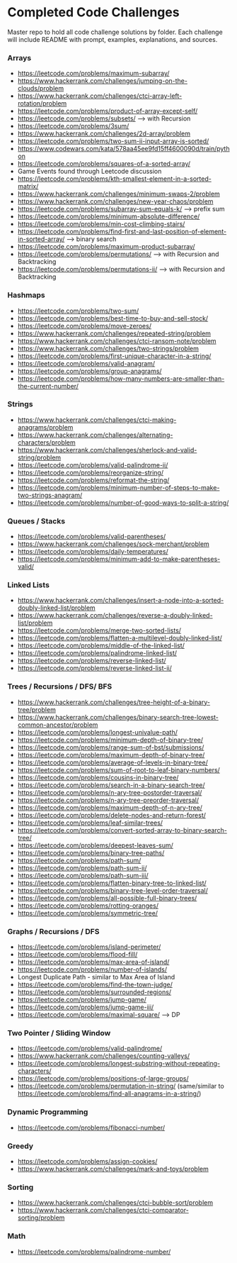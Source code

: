 # Completed Code Challenges
Master repo to hold all code challenge solutions by folder. Each challenge will include README with prompt, examples, explanations, and sources. 

### Arrays
* https://leetcode.com/problems/maximum-subarray/
* https://www.hackerrank.com/challenges/jumping-on-the-clouds/problem
* https://www.hackerrank.com/challenges/ctci-array-left-rotation/problem
* https://leetcode.com/problems/product-of-array-except-self/
* https://leetcode.com/problems/subsets/ --> with Recursion
* https://leetcode.com/problems/3sum/
* https://www.hackerrank.com/challenges/2d-array/problem
* https://leetcode.com/problems/two-sum-ii-input-array-is-sorted/
* https://www.codewars.com/kata/578aa45ee9fd15ff4600090d/train/python 
* https://leetcode.com/problems/squares-of-a-sorted-array/
* Game Events found through Leetcode discussion
* https://leetcode.com/problems/kth-smallest-element-in-a-sorted-matrix/
* https://www.hackerrank.com/challenges/minimum-swaps-2/problem
* https://www.hackerrank.com/challenges/new-year-chaos/problem
* https://leetcode.com/problems/subarray-sum-equals-k/ --> prefix sum
* https://leetcode.com/problems/minimum-absolute-difference/
* https://leetcode.com/problems/min-cost-climbing-stairs/
* https://leetcode.com/problems/find-first-and-last-position-of-element-in-sorted-array/ --> binary search
* https://leetcode.com/problems/maximum-product-subarray/
* https://leetcode.com/problems/permutations/ --> with Recursion and Backtracking
* https://leetcode.com/problems/permutations-ii/ --> with Recursion and Backtracking

### Hashmaps
* https://leetcode.com/problems/two-sum/
* https://leetcode.com/problems/best-time-to-buy-and-sell-stock/
* https://leetcode.com/problems/move-zeroes/
* https://www.hackerrank.com/challenges/repeated-string/problem
* https://www.hackerrank.com/challenges/ctci-ransom-note/problem
* https://www.hackerrank.com/challenges/two-strings/problem
* https://leetcode.com/problems/first-unique-character-in-a-string/
* https://leetcode.com/problems/valid-anagram/
* https://leetcode.com/problems/group-anagrams/
* https://leetcode.com/problems/how-many-numbers-are-smaller-than-the-current-number/

### Strings
* https://www.hackerrank.com/challenges/ctci-making-anagrams/problem
* https://www.hackerrank.com/challenges/alternating-characters/problem
* https://www.hackerrank.com/challenges/sherlock-and-valid-string/problem
* https://leetcode.com/problems/valid-palindrome-ii/
* https://leetcode.com/problems/reorganize-string/
* https://leetcode.com/problems/reformat-the-string/
* https://leetcode.com/problems/minimum-number-of-steps-to-make-two-strings-anagram/
* https://leetcode.com/problems/number-of-good-ways-to-split-a-string/

### Queues / Stacks
* https://leetcode.com/problems/valid-parentheses/
* https://www.hackerrank.com/challenges/sock-merchant/problem
* https://leetcode.com/problems/daily-temperatures/
* https://leetcode.com/problems/minimum-add-to-make-parentheses-valid/

### Linked Lists
* https://www.hackerrank.com/challenges/insert-a-node-into-a-sorted-doubly-linked-list/problem
* https://www.hackerrank.com/challenges/reverse-a-doubly-linked-list/problem
* https://leetcode.com/problems/merge-two-sorted-lists/
* https://leetcode.com/problems/flatten-a-multilevel-doubly-linked-list/
* https://leetcode.com/problems/middle-of-the-linked-list/
* https://leetcode.com/problems/palindrome-linked-list/
* https://leetcode.com/problems/reverse-linked-list/
* https://leetcode.com/problems/reverse-linked-list-ii/

### Trees / Recursions / DFS/ BFS
* https://www.hackerrank.com/challenges/tree-height-of-a-binary-tree/problem
* https://www.hackerrank.com/challenges/binary-search-tree-lowest-common-ancestor/problem
* https://leetcode.com/problems/longest-univalue-path/
* https://leetcode.com/problems/minimum-depth-of-binary-tree/
* https://leetcode.com/problems/range-sum-of-bst/submissions/
* https://leetcode.com/problems/maximum-depth-of-binary-tree/
* https://leetcode.com/problems/average-of-levels-in-binary-tree/
* https://leetcode.com/problems/sum-of-root-to-leaf-binary-numbers/
* https://leetcode.com/problems/cousins-in-binary-tree/
* https://leetcode.com/problems/search-in-a-binary-search-tree/
* https://leetcode.com/problems/n-ary-tree-postorder-traversal/
* https://leetcode.com/problems/n-ary-tree-preorder-traversal/
* https://leetcode.com/problems/maximum-depth-of-n-ary-tree/
* https://leetcode.com/problems/delete-nodes-and-return-forest/
* https://leetcode.com/problems/leaf-similar-trees/
* https://leetcode.com/problems/convert-sorted-array-to-binary-search-tree/
* https://leetcode.com/problems/deepest-leaves-sum/
* https://leetcode.com/problems/binary-tree-paths/
* https://leetcode.com/problems/path-sum/
* https://leetcode.com/problems/path-sum-ii/
* https://leetcode.com/problems/path-sum-iii/
* https://leetcode.com/problems/flatten-binary-tree-to-linked-list/
* https://leetcode.com/problems/binary-tree-level-order-traversal/
* https://leetcode.com/problems/all-possible-full-binary-trees/
* https://leetcode.com/problems/rotting-oranges/
* https://leetcode.com/problems/symmetric-tree/

### Graphs / Recursions / DFS 
* https://leetcode.com/problems/island-perimeter/
* https://leetcode.com/problems/flood-fill/
* https://leetcode.com/problems/max-area-of-island/
* https://leetcode.com/problems/number-of-islands/
* Longest Duplicate Path - similar to Max Area of Island
* https://leetcode.com/problems/find-the-town-judge/
* https://leetcode.com/problems/surrounded-regions/
* https://leetcode.com/problems/jump-game/
* https://leetcode.com/problems/jump-game-iii/
* https://leetcode.com/problems/maximal-square/ --> DP

### Two Pointer / Sliding Window
* https://leetcode.com/problems/valid-palindrome/
* https://www.hackerrank.com/challenges/counting-valleys/
* https://leetcode.com/problems/longest-substring-without-repeating-characters/
* https://leetcode.com/problems/positions-of-large-groups/
* https://leetcode.com/problems/permutation-in-string/ (same/similar to https://leetcode.com/problems/find-all-anagrams-in-a-string/)

### Dynamic Programming
* https://leetcode.com/problems/fibonacci-number/

### Greedy
* https://leetcode.com/problems/assign-cookies/
* https://www.hackerrank.com/challenges/mark-and-toys/problem

### Sorting
* https://www.hackerrank.com/challenges/ctci-bubble-sort/problem
* https://www.hackerrank.com/challenges/ctci-comparator-sorting/problem

### Math
* https://leetcode.com/problems/palindrome-number/
